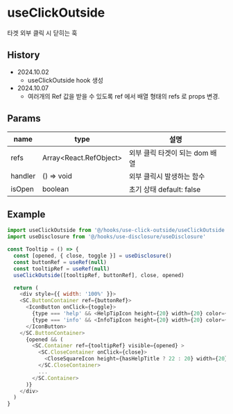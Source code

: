 # useClickOutside

타겟 외부 클릭 시 닫히는 훅

## History

- 2024.10.02
  - useClickOutside hook 생성
- 2024.10.07
  - 여러개의 Ref 값을 받을 수 있도록 ref 에서 배열 형태의 refs 로 props 변경.

## Params

| name    | type                                | 설명                           |
| ------- | ----------------------------------- | ------------------------------ |
| refs    | Array<React.RefObject<HTMLElement>> | 외부 클릭 타겟이 되는 dom 배열 |
| handler | () => void                          | 외부 클릭시 발생하는 함수      |
| isOpen  | boolean                             | 초기 상태 default: false       |


## Example

```js
import useClickOutside from '@/hooks/use-click-outside/useClickOutside'
import useDisclosure from '@/hooks/use-disclosure/useDisclosure'

const Tooltip = () => {
  const [opened, { close, toggle }] = useDisclosure()
  const buttonRef = useRef(null)
  const tooltipRef = useRef(null)
  useClickOutside([tooltipRef, buttonRef], close, opened)

  return (
    <div style={{ width: '100%' }}>
    <SC.ButtonContainer ref={buttonRef}>
      <IconButton onClick={toggle}>
        {type === 'help' && <HelpTipIcon height={20} width={20} color={'#aaaaaa'} />}
        {type === 'info' && <InfoTipIcon height={20} width={20} color={'#aaaaaa'} />}
      </IconButton>
    </SC.ButtonContainer>
      {opened && (
        <SC.Container ref={tooltipRef} visible={opened} >
          <SC.CloseContainer onClick={close}>
            <CloseSquareIcon height={hasHelpTitle ? 22 : 20} width={20} color={'#aaaaaa'} />
          </SC.CloseContainer>
          ...
        </SC.Container>
      )}
    </div>
  )
}
```
